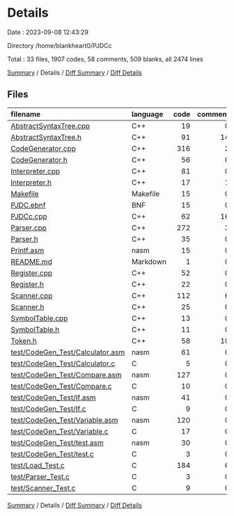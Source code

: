 # Details

Date : 2023-09-08 12:43:29

Directory /home/blankheart0/PJDCc

Total : 33 files,  1907 codes, 58 comments, 509 blanks, all 2474 lines

[Summary](results.md) / Details / [Diff Summary](diff.md) / [Diff Details](diff-details.md)

## Files
| filename | language | code | comment | blank | total |
| :--- | :--- | ---: | ---: | ---: | ---: |
| [AbstractSyntaxTree.cpp](/AbstractSyntaxTree.cpp) | C++ | 19 | 0 | 5 | 24 |
| [AbstractSyntaxTree.h](/AbstractSyntaxTree.h) | C++ | 91 | 14 | 41 | 146 |
| [CodeGenerator.cpp](/CodeGenerator.cpp) | C++ | 316 | 2 | 106 | 424 |
| [CodeGenerator.h](/CodeGenerator.h) | C++ | 56 | 0 | 21 | 77 |
| [Interpreter.cpp](/Interpreter.cpp) | C++ | 81 | 0 | 19 | 100 |
| [Interpreter.h](/Interpreter.h) | C++ | 17 | 1 | 7 | 25 |
| [Makefile](/Makefile) | Makefile | 15 | 0 | 5 | 20 |
| [PJDC.ebnf](/PJDC.ebnf) | BNF | 15 | 0 | 8 | 23 |
| [PJDCc.cpp](/PJDCc.cpp) | C++ | 62 | 16 | 27 | 105 |
| [Parser.cpp](/Parser.cpp) | C++ | 272 | 3 | 103 | 378 |
| [Parser.h](/Parser.h) | C++ | 35 | 0 | 15 | 50 |
| [Printf.asm](/Printf.asm) | nasm | 15 | 0 | 5 | 20 |
| [README.md](/README.md) | Markdown | 1 | 0 | 1 | 2 |
| [Register.cpp](/Register.cpp) | C++ | 52 | 0 | 13 | 65 |
| [Register.h](/Register.h) | C++ | 22 | 0 | 8 | 30 |
| [Scanner.cpp](/Scanner.cpp) | C++ | 112 | 6 | 29 | 147 |
| [Scanner.h](/Scanner.h) | C++ | 25 | 0 | 12 | 37 |
| [SymbolTable.cpp](/SymbolTable.cpp) | C++ | 13 | 0 | 2 | 15 |
| [SymbolTable.h](/SymbolTable.h) | C++ | 11 | 0 | 7 | 18 |
| [Token.h](/Token.h) | C++ | 58 | 10 | 18 | 86 |
| [test/CodeGen_Test/Calculator.asm](/test/CodeGen_Test/Calculator.asm) | nasm | 61 | 0 | 4 | 65 |
| [test/CodeGen_Test/Calculator.c](/test/CodeGen_Test/Calculator.c) | C | 5 | 0 | 0 | 5 |
| [test/CodeGen_Test/Compare.asm](/test/CodeGen_Test/Compare.asm) | nasm | 127 | 0 | 4 | 131 |
| [test/CodeGen_Test/Compare.c](/test/CodeGen_Test/Compare.c) | C | 10 | 0 | 0 | 10 |
| [test/CodeGen_Test/If.asm](/test/CodeGen_Test/If.asm) | nasm | 41 | 0 | 4 | 45 |
| [test/CodeGen_Test/If.c](/test/CodeGen_Test/If.c) | C | 9 | 0 | 0 | 9 |
| [test/CodeGen_Test/Variable.asm](/test/CodeGen_Test/Variable.asm) | nasm | 120 | 0 | 4 | 124 |
| [test/CodeGen_Test/Variable.c](/test/CodeGen_Test/Variable.c) | C | 17 | 0 | 2 | 19 |
| [test/CodeGen_Test/test.asm](/test/CodeGen_Test/test.asm) | nasm | 30 | 0 | 4 | 34 |
| [test/CodeGen_Test/test.c](/test/CodeGen_Test/test.c) | C | 3 | 0 | 0 | 3 |
| [test/Load_Test.c](/test/Load_Test.c) | C | 184 | 6 | 34 | 224 |
| [test/Parser_Test.c](/test/Parser_Test.c) | C | 3 | 0 | 1 | 4 |
| [test/Scanner_Test.c](/test/Scanner_Test.c) | C | 9 | 0 | 0 | 9 |

[Summary](results.md) / Details / [Diff Summary](diff.md) / [Diff Details](diff-details.md)